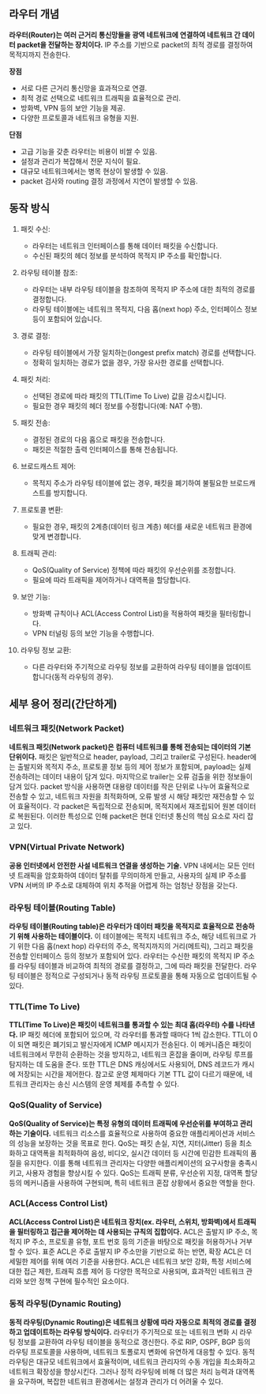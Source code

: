 ## 라우터 개념

**라우터(Router)는 여러 근거리 통신망들을 광역 네트워크에 연결하여 네트워크 간 데이터 packet을 전달하는 장치이다.** IP 주소를 기반으로 packet의 최적 경로를 결정하여 목적지까지 전송한다.

**장점**

- 서로 다른 근거리 통신망을 효과적으로 연결.
- 최적 경로 선택으로 네트워크 트래픽을 효율적으로 관리.
- 방화벽, VPN 등의 보안 기능을 제공.
- 다양한 프로토콜과 네트워크 유형을 지원.

**단점**

- 고급 기능을 갖춘 라우터는 비용이 비쌀 수 있음.
- 설정과 관리가 복잡해서 전문 지식이 필요.
- 대규모 네트워크에서는 병목 현상이 발생할 수 있음.
- packet 검사와 routing 결정 과정에서 지연이 발생할 수 있음.

## 동작 방식

1. 패킷 수신:
   - 라우터는 네트워크 인터페이스를 통해 데이터 패킷을 수신합니다.
   - 수신된 패킷의 헤더 정보를 분석하여 목적지 IP 주소를 확인합니다.

2. 라우팅 테이블 참조:
   - 라우터는 내부 라우팅 테이블을 참조하여 목적지 IP 주소에 대한 최적의 경로를 결정합니다.
   - 라우팅 테이블에는 네트워크 목적지, 다음 홉(next hop) 주소, 인터페이스 정보 등이 포함되어 있습니다.

3. 경로 결정:
   - 라우팅 테이블에서 가장 일치하는(longest prefix match) 경로를 선택합니다.
   - 정확히 일치하는 경로가 없을 경우, 가장 유사한 경로를 선택합니다.

4. 패킷 처리:
   - 선택된 경로에 따라 패킷의 TTL(Time To Live) 값을 감소시킵니다.
   - 필요한 경우 패킷의 헤더 정보를 수정합니다(예: NAT 수행).

5. 패킷 전송:
   - 결정된 경로의 다음 홉으로 패킷을 전송합니다.
   - 패킷은 적절한 출력 인터페이스를 통해 전송됩니다.

6. 브로드캐스트 제어:
   - 목적지 주소가 라우팅 테이블에 없는 경우, 패킷을 폐기하여 불필요한 브로드캐스트를 방지합니다.

7. 프로토콜 변환:
   - 필요한 경우, 패킷의 2계층(데이터 링크 계층) 헤더를 새로운 네트워크 환경에 맞게 변경합니다.

8. 트래픽 관리:
   - QoS(Quality of Service) 정책에 따라 패킷의 우선순위를 조정합니다.
   - 필요에 따라 트래픽을 제어하거나 대역폭을 할당합니다.

9. 보안 기능:
   - 방화벽 규칙이나 ACL(Access Control List)을 적용하여 패킷을 필터링합니다.
   - VPN 터널링 등의 보안 기능을 수행합니다.

10. 라우팅 정보 교환:
    - 다른 라우터와 주기적으로 라우팅 정보를 교환하여 라우팅 테이블을 업데이트합니다(동적 라우팅의 경우).


## 세부 용어 정리(간단하게)

### 네트워크 패킷(Network Packet)

**네트워크 패킷(Network packet)은 컴퓨터 네트워크를 통해 전송되는 데이터의 기본 단위이다.** 패킷은 일반적으로 header, payload, 그리고 trailer로 구성된다. header에는 출발지와 목적지 주소, 프로토콜 정보 등의 제어 정보가 포함되며, payload는 실제 전송하려는 데이터 내용이 담겨 있다. 마지막으로 trailer는 오류 검출을 위한 정보들이 담겨 있다. packet 방식을 사용하면 대용량 데이터를 작은 단위로 나누어 효율적으로 전송할 수 있고, 네트워크 자원을 최적화하며, 오류 발생 시 해당 패킷만 재전송할 수 있어 효율적이다. 각 packet은 독립적으로 전송되며, 목적지에서 재조립되어 원본 데이터로 복원된다. 이러한 특성으로 인해 packet은 현대 인터넷 통신의 핵심 요소로 자리 잡고 있다.

### VPN(Virtual Private Network)
**공용 인터넷에서 안전한 사설 네트워크 연결을 생성하는 기술.** VPN 내에서는 모든 인터넷 트래픽을 암호화하여 데이터 탈취를 무의미하게 만들고, 사용자의 실제 IP 주소를 VPN 서버의 IP 주소로 대체하여 위치 추적을 어렵게 하는 엄청난 장점을 갖는다.

### 라우팅 테이블(Routing Table)

**라우팅 테이블(Routing table)은 라우터가 데이터 패킷을 목적지로 효율적으로 전송하기 위해 사용하는 테이블이다.** 이 테이블에는 목적지 네트워크 주소, 해당 네트워크로 가기 위한 다음 홉(next hop) 라우터의 주소, 목적지까지의 거리(메트릭), 그리고 패킷을 전송할 인터페이스 등의 정보가 포함되어 있다. 라우터는 수신한 패킷의 목적지 IP 주소를 라우팅 테이블과 비교하여 최적의 경로를 결정하고, 그에 따라 패킷을 전달한다. 라우팅 테이블은 정적으로 구성되거나 동적 라우팅 프로토콜을 통해 자동으로 업데이트될 수 있다.

### TTL(Time To Live)

**TTL(Time To Live)은 패킷이 네트워크를 통과할 수 있는 최대 홉(라우터) 수를 나타낸다.** IP 패킷 헤더에 포함되어 있으며, 각 라우터를 통과할 때마다 1씩 감소한다. TTL이 0이 되면 패킷은 폐기되고 발신자에게 ICMP 메시지가 전송된다. 이 메커니즘은 패킷이 네트워크에서 무한히 순환하는 것을 방지하고, 네트워크 혼잡을 줄이며, 라우팅 루프를 탐지하는 데 도움을 준다. 또한 TTL은 DNS 캐싱에서도 사용되어, DNS 레코드가 캐시에 저장되는 시간을 제어한다. 참고로 운영 체제마다 기본 TTL 값이 다르기 때문에, 네트워크 관리자는 송신 시스템의 운영 체제를 추측할 수 있다.

### QoS(Quality of Service)

**QoS(Quality of Service)는 특정 유형의 데이터 트래픽에 우선순위를 부여하고 관리하는 기술이다.** 네트워크 리소스를 효율적으로 사용하여 중요한 애플리케이션과 서비스의 성능을 보장하는 것을 목표로 한다. QoS는 패킷 손실, 지연, 지터(Jitter) 등을 최소화하고 대역폭을 최적화하여 음성, 비디오, 실시간 데이터 등 시간에 민감한 트래픽의 품질을 유지한다. 이를 통해 네트워크 관리자는 다양한 애플리케이션의 요구사항을 충족시키고, 사용자 경험을 향상시킬 수 있다. QoS는 트래픽 분류, 우선순위 지정, 대역폭 할당 등의 메커니즘을 사용하여 구현되며, 특히 네트워크 혼잡 상황에서 중요한 역할을 한다.

### ACL(Access Control List)

**ACL(Access Control List)은 네트워크 장치(ex. 라우터, 스위치, 방화벽)에서 트래픽을 필터링하고 접근을 제어하는 데 사용되는 규칙의 집합이다.** ACL은 출발지 IP 주소, 목적지 IP 주소, 프로토콜 유형, 포트 번호 등의 기준을 바탕으로 패킷을 허용하거나 거부할 수 있다. 표준 ACL은 주로 출발지 IP 주소만을 기반으로 하는 반면, 확장 ACL은 더 세밀한 제어를 위해 여러 기준을 사용한다. ACL은 네트워크 보안 강화, 특정 서비스에 대한 접근 제한, 트래픽 흐름 제어 등 다양한 목적으로 사용되며, 효과적인 네트워크 관리와 보안 정책 구현에 필수적인 요소이다.

### 동적 라우팅(Dynamic Routing)

**동적 라우팅(Dynamic Routing)은 네트워크 상황에 따라 자동으로 최적의 경로를 결정하고 업데이트하는 라우팅 방식이다.** 라우터가 주기적으로 또는 네트워크 변화 시 라우팅 정보를 교환하여 라우팅 테이블을 동적으로 갱신한다. 주로 RIP, OSPF, BGP 등의 라우팅 프로토콜을 사용하며, 네트워크 토폴로지 변화에 유연하게 대응할 수 있다. 동적 라우팅은 대규모 네트워크에서 효율적이며, 네트워크 관리자의 수동 개입을 최소화하고 네트워크 확장성을 향상시킨다. 그러나 정적 라우팅에 비해 더 많은 처리 능력과 대역폭을 요구하며, 복잡한 네트워크 환경에서는 설정과 관리가 더 어려울 수 있다.
